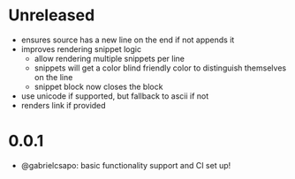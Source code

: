 # Unreleased

- ensures source has a new line on the end if not appends it
- improves rendering snippet logic
  - allow rendering multiple snippets per line
  - snippets will get a color blind friendly color to distinguish themselves on the line
  - snippet block now closes the block
- use unicode if supported, but fallback to ascii if not
- renders link if provided

# 0.0.1

- @gabrielcsapo: basic functionality support and CI set up!
